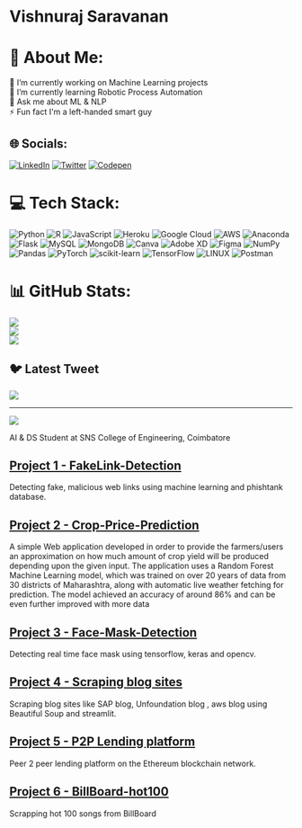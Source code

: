 # Vishnuraj Saravanan 
# 💫 About Me:
🔭 I’m currently working on Machine Learning projects<br>🌱 I’m currently learning Robotic Process Automation<br>💬 Ask me about ML & NLP<br>⚡ Fun fact I'm a left-handed smart guy


## 🌐 Socials:
[![LinkedIn](https://img.shields.io/badge/LinkedIn-%230077B5.svg?logo=linkedin&logoColor=white)](https://linkedin.com/in/vishnuraj-saravanan) [![Twitter](https://img.shields.io/badge/Twitter-%231DA1F2.svg?logo=Twitter&logoColor=white)](https://twitter.com/VishnurajSarav2) [![Codepen](https://img.shields.io/badge/Codepen-000000?style=for-the-badge&logo=codepen&logoColor=white)](https://codepen.io/Luvane) 

# 💻 Tech Stack:
![Python](https://img.shields.io/badge/python-3670A0?style=for-the-badge&logo=python&logoColor=ffdd54) ![R](https://img.shields.io/badge/r-%23276DC3.svg?style=for-the-badge&logo=r&logoColor=white) ![JavaScript](https://img.shields.io/badge/javascript-%23323330.svg?style=for-the-badge&logo=javascript&logoColor=%23F7DF1E) ![Heroku](https://img.shields.io/badge/heroku-%23430098.svg?style=for-the-badge&logo=heroku&logoColor=white) ![Google Cloud](https://img.shields.io/badge/Google%20Cloud-%234285F4.svg?style=for-the-badge&logo=google-cloud&logoColor=white) ![AWS](https://img.shields.io/badge/AWS-%23FF9900.svg?style=for-the-badge&logo=amazon-aws&logoColor=white) ![Anaconda](https://img.shields.io/badge/Anaconda-%2344A833.svg?style=for-the-badge&logo=anaconda&logoColor=white) ![Flask](https://img.shields.io/badge/flask-%23000.svg?style=for-the-badge&logo=flask&logoColor=white) ![MySQL](https://img.shields.io/badge/mysql-%2300f.svg?style=for-the-badge&logo=mysql&logoColor=white) ![MongoDB](https://img.shields.io/badge/MongoDB-%234ea94b.svg?style=for-the-badge&logo=mongodb&logoColor=white) ![Canva](https://img.shields.io/badge/Canva-%2300C4CC.svg?style=for-the-badge&logo=Canva&logoColor=white) ![Adobe XD](https://img.shields.io/badge/Adobe%20XD-470137?style=for-the-badge&logo=Adobe%20XD&logoColor=#FF61F6) 	![Figma](https://img.shields.io/badge/figma-%23F24E1E.svg?style=for-the-badge&logo=figma&logoColor=white) ![NumPy](https://img.shields.io/badge/numpy-%23013243.svg?style=for-the-badge&logo=numpy&logoColor=white) ![Pandas](https://img.shields.io/badge/pandas-%23150458.svg?style=for-the-badge&logo=pandas&logoColor=white) ![PyTorch](https://img.shields.io/badge/PyTorch-%23EE4C2C.svg?style=for-the-badge&logo=PyTorch&logoColor=white) ![scikit-learn](https://img.shields.io/badge/scikit--learn-%23F7931E.svg?style=for-the-badge&logo=scikit-learn&logoColor=white) ![TensorFlow](https://img.shields.io/badge/TensorFlow-%23FF6F00.svg?style=for-the-badge&logo=TensorFlow&logoColor=white) ![LINUX](https://img.shields.io/badge/Linux-FCC624?style=for-the-badge&logo=linux&logoColor=black) ![Postman](https://img.shields.io/badge/Postman-FF6C37?style=for-the-badge&logo=postman&logoColor=white)
# 📊 GitHub Stats:
![](https://github-readme-stats.vercel.app/api?username=vishnurajsaravanan&theme=default&hide_border=false&include_all_commits=true&count_private=true)<br/>
![](https://github-readme-streak-stats.herokuapp.com/?user=vishnurajsaravanan&theme=default&hide_border=false)<br/>
![](https://github-readme-stats.vercel.app/api/top-langs/?username=vishnurajsaravanan&theme=default&hide_border=false&include_all_commits=true&count_private=true&layout=compact)

## 🐦 Latest Tweet
[![](https://gtce.itsvg.in/api?username=VishnurajSarav2)](https://github.com/VishwaGauravIn/github-twitter-card-embed)

---
[![](https://visitcount.itsvg.in/api?id=vishnurajsaravanan&icon=0&color=0)](https://visitcount.itsvg.in)

<!-- Proudly created with GPRM ( https://gprm.itsvg.in ) -->

AI & DS Student at SNS College of Engineering, Coimbatore
 
## [Project 1 - FakeLink-Detection](https://github.com/vishnurajsaravanan/FakeLink-Detection)
Detecting fake, malicious web links using machine learning and phishtank database.

## [Project 2 - Crop-Price-Prediction](https://github.com/vishnurajsaravanan/Crop-Price-Prediction)
A simple Web application developed in order to provide the farmers/users an approximation on how much amount of crop yield will be produced depending upon the given input. The application uses a Random Forest Machine Learning model, which was trained on over 20 years of data from 30 districts of Maharashtra, along with automatic live weather fetching for prediction. The model achieved an accuracy of around 86% and can be even further improved with more data 

## [Project 3 - Face-Mask-Detection](https://github.com/vishnurajsaravanan/Face-Mask-Detection)
Detecting real time face mask using tensorflow, keras and opencv.

## [Project 4 - Scraping blog sites](https://github.com/vishnurajsaravanan/Scraping-website-demo-1.0)
Scraping blog sites like SAP blog, Unfoundation blog , aws blog using Beautiful Soup and streamlit.

## [Project 5 - P2P Lending platform](https://github.com/vishnurajsaravanan/p2p-lending)
Peer 2 peer lending platform on the Ethereum blockchain network.

## [Project 6 - BillBoard-hot100](https://github.com/vishnurajsaravanan/BillBoard-hot100)
Scrapping hot 100 songs from BillBoard
